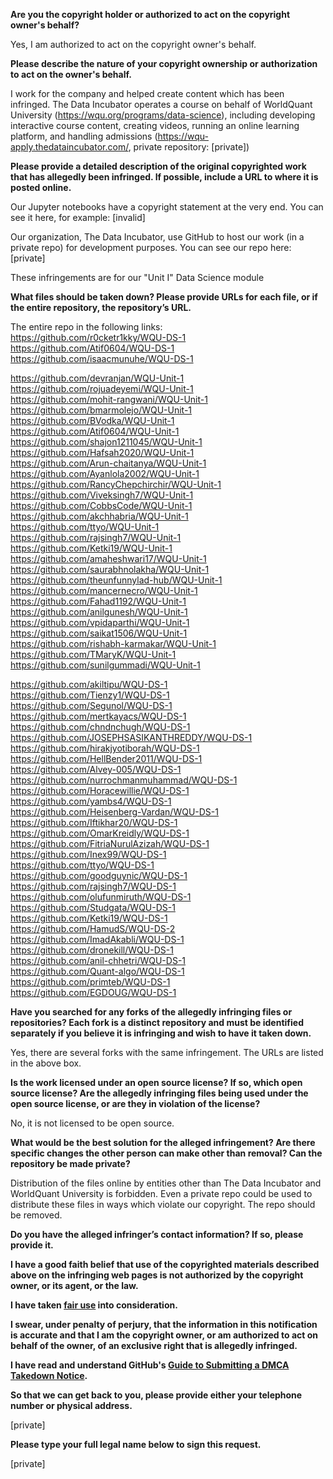 **Are you the copyright holder or authorized to act on the copyright owner's behalf?**

Yes, I am authorized to act on the copyright owner's behalf.

**Please describe the nature of your copyright ownership or authorization to act on the owner's behalf.**

I work for the company and helped create content which has been infringed. The Data Incubator operates a course on behalf of WorldQuant University (https://wqu.org/programs/data-science), including developing interactive course content, creating videos, running an online learning platform, and handling admissions (https://wqu-apply.thedataincubator.com/, private repository: [private])

**Please provide a detailed description of the original copyrighted work that has allegedly been infringed. If possible, include a URL to where it is posted online.**

Our Jupyter notebooks have a copyright statement at the very end. You can see it here, for example: [invalid]

Our organization, The Data Incubator, use GitHub to host our work (in a private repo) for development purposes. You can see our repo here:  
[private]

These infringements are for our "Unit I" Data Science module

**What files should be taken down? Please provide URLs for each file, or if the entire repository, the repository’s URL.**

The entire repo in the following links:  
https://github.com/r0cketr1kky/WQU-DS-1  
https://github.com/Atif0604/WQU-DS-1  
https://github.com/isaacmunuhe/WQU-DS-1  

https://github.com/devranjan/WQU-Unit-1  
https://github.com/rojuadeyemi/WQU-Unit-1  
https://github.com/mohit-rangwani/WQU-Unit-1  
https://github.com/bmarmolejo/WQU-Unit-1  
https://github.com/BVodka/WQU-Unit-1  
https://github.com/Atif0604/WQU-Unit-1  
https://github.com/shajon1211045/WQU-Unit-1  
https://github.com/Hafsah2020/WQU-Unit-1  
https://github.com/Arun-chaitanya/WQU-Unit-1  
https://github.com/Ayanlola2002/WQU-Unit-1  
https://github.com/RancyChepchirchir/WQU-Unit-1  
https://github.com/Viveksingh7/WQU-Unit-1  
https://github.com/CobbsCode/WQU-Unit-1  
https://github.com/akchhabria/WQU-Unit-1  
https://github.com/ttyo/WQU-Unit-1  
https://github.com/rajsingh7/WQU-Unit-1  
https://github.com/Ketki19/WQU-Unit-1  
https://github.com/amaheshwari17/WQU-Unit-1  
https://github.com/saurabhnolakha/WQU-Unit-1  
https://github.com/theunfunnylad-hub/WQU-Unit-1  
https://github.com/mancernecro/WQU-Unit-1  
https://github.com/Fahad1192/WQU-Unit-1  
https://github.com/anilgunesh/WQU-Unit-1  
https://github.com/vpidaparthi/WQU-Unit-1  
https://github.com/saikat1506/WQU-Unit-1  
https://github.com/rishabh-karmakar/WQU-Unit-1  
https://github.com/TMaryK/WQU-Unit-1  
https://github.com/sunilgummadi/WQU-Unit-1

https://github.com/akiltipu/WQU-DS-1  
https://github.com/Tienzy1/WQU-DS-1  
https://github.com/Segunol/WQU-DS-1  
https://github.com/mertkayacs/WQU-DS-1  
https://github.com/chndnchugh/WQU-DS-1  
https://github.com/JOSEPHSASIKANTHREDDY/WQU-DS-1  
https://github.com/hirakjyotiborah/WQU-DS-1  
https://github.com/HellBender2011/WQU-DS-1  
https://github.com/Alvey-005/WQU-DS-1  
https://github.com/nurrochmanmuhammad/WQU-DS-1  
https://github.com/Horacewillie/WQU-DS-1  
https://github.com/yambs4/WQU-DS-1  
https://github.com/Heisenberg-Vardan/WQU-DS-1  
https://github.com/Iftikhar20/WQU-DS-1  
https://github.com/OmarKreidly/WQU-DS-1  
https://github.com/FitriaNurulAzizah/WQU-DS-1  
https://github.com/Inex99/WQU-DS-1  
https://github.com/ttyo/WQU-DS-1  
https://github.com/goodguynic/WQU-DS-1  
https://github.com/rajsingh7/WQU-DS-1  
https://github.com/olufunmiruth/WQU-DS-1  
https://github.com/Studgata/WQU-DS-1  
https://github.com/Ketki19/WQU-DS-1  
https://github.com/HamudS/WQU-DS-2  
https://github.com/ImadAkabli/WQU-DS-1  
https://github.com/dronekill/WQU-DS-1  
https://github.com/anil-chhetri/WQU-DS-1  
https://github.com/Quant-algo/WQU-DS-1  
https://github.com/primteb/WQU-DS-1  
https://github.com/EGDOUG/WQU-DS-1  

**Have you searched for any forks of the allegedly infringing files or repositories? Each fork is a distinct repository and must be identified separately if you believe it is infringing and wish to have it taken down.**

Yes, there are several forks with the same infringement. The URLs are listed in the above box.

**Is the work licensed under an open source license? If so, which open source license? Are the allegedly infringing files being used under the open source license, or are they in violation of the license?**

No, it is not licensed to be open source.

**What would be the best solution for the alleged infringement? Are there specific changes the other person can make other than removal? Can the repository be made private?**

Distribution of the files online by entities other than The Data Incubator and WorldQuant University is forbidden. Even a private repo could be used to distribute these files in ways which violate our copyright. The repo should be removed.

**Do you have the alleged infringer’s contact information? If so, please provide it.**

**I have a good faith belief that use of the copyrighted materials described above on the infringing web pages is not authorized by the copyright owner, or its agent, or the law.**

**I have taken <a href="https://www.lumendatabase.org/topics/22">fair use</a> into consideration.**

**I swear, under penalty of perjury, that the information in this notification is accurate and that I am the copyright owner, or am authorized to act on behalf of the owner, of an exclusive right that is allegedly infringed.**

**I have read and understand GitHub's <a href="https://docs.github.com/articles/guide-to-submitting-a-dmca-takedown-notice/">Guide to Submitting a DMCA Takedown Notice</a>.**

**So that we can get back to you, please provide either your telephone number or physical address.**

[private]

**Please type your full legal name below to sign this request.**

[private]
